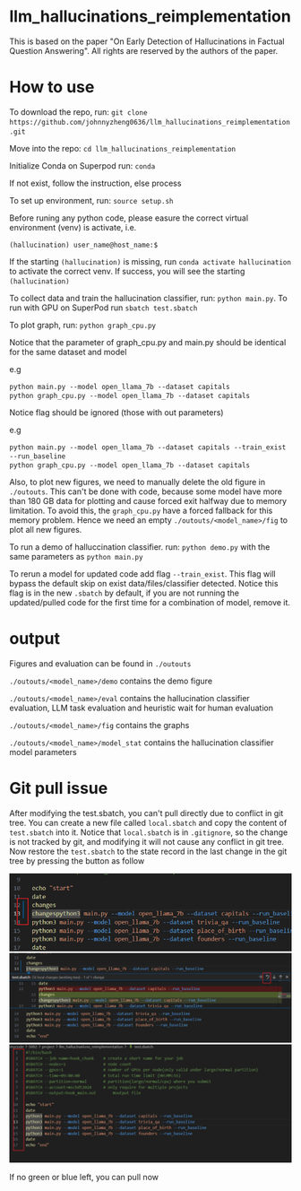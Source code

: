 # llm_hallucinations_reimplementation

This is based on the paper "On Early Detection of Hallucinations in Factual Question Answering". All rights are reserved by the authors of the paper.

# How to use
To download the repo, run: `git clone https://github.com/johnnyzheng0636/llm_hallucinations_reimplementation.git`

Move into the repo: `cd llm_hallucinations_reimplementation`

Initialize Conda on Superpod run: `conda`

If not exist, follow the instruction, else process

To set up environment, run: `source setup.sh`

Before runing any python code, please easure the correct virtual environment (venv) is activate, i.e.

```
(hallucination) user_name@host_name:$
```

If the starting `(hallucination)` is missing, run `conda activate hallucination` to activate the correct venv. If success, you will see the starting `(hallucination)`

To collect data and train the hallucination classifier, run: `python main.py`. To run with GPU on SuperPod run `sbatch test.sbatch`

To plot graph, run: `python graph_cpu.py` 

Notice that the parameter of graph_cpu.py and main.py should be identical for the same dataset and model

e.g

```
python main.py --model open_llama_7b --dataset capitals 
python graph_cpu.py --model open_llama_7b --dataset capitals
```

Notice flag should be ignored (those with out parameters)

e.g

```
python main.py --model open_llama_7b --dataset capitals --train_exist --run_baseline
python graph_cpu.py --model open_llama_7b --dataset capitals
```

Also, to plot new figures, we need to manually delete the old figure in `./outouts`. This can't be done with code, because some model have more than 180 GB data for plotting and cause forced exit halfway due to memory limitation. To avoid this, the `graph_cpu.py` have a forced fallback for this memory problem. Hence we need an empty `./outouts/<model_name>/fig` to plot all new figures.

To run a demo of halluccination classifier. run: `python demo.py` with the same parameters as `python main.py`

To rerun a model for updated code add flag `--train_exist`. This flag will bypass the default skip on exist data/files/classifier detected. Notice this flag is in the new `.sbatch` by default, if you are not running the updated/pulled code for the first time for a combination of model, remove it.

# output

Figures and evaluation can be found in `./outouts`

`./outouts/<model_name>/demo` contains the demo figure

`./outouts/<model_name>/eval` contains the hallucination classifier evaluation, LLM task evaluation and heuristic wait for human evaluation

`./outouts/<model_name>/fig` contains the graphs

`./outouts/<model_name>/model_stat` contains the hallucination classifier model parameters

# Git pull issue

After modifying the test.sbatch, you can't pull directly due to conflict in git tree. You can create a new file called `local.sbatch` and copy the content of `test.sbatch` into it. Notice that `local.sbatch` is in `.gitignore`, so the change is not tracked by git, and modifying it will not cause any conflict in git tree. Now restore the `test.sbatch` to the state record in the last change in the git tree by pressing the button as follow

![Find green or blue beside line number\label{git_tut_1}](./fig/git_tut_1.png)
![Click it and found the undo like an u arrow\label{git_tut_2}](./fig/git_tut_2.png)
![No changes(green or blue) pull now\label{git_tut_3}](./fig/git_tut_3.png)

If no green or blue left, you can pull now
